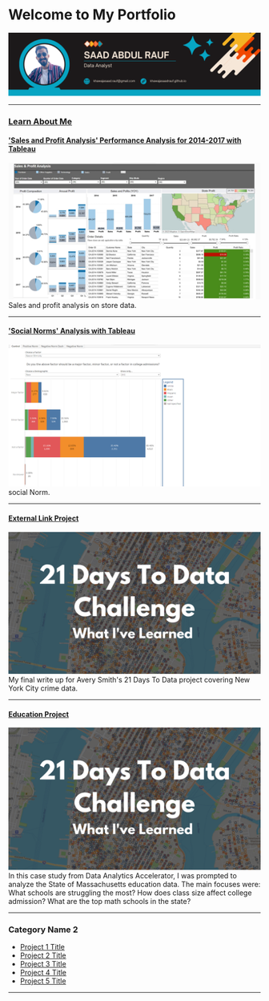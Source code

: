 # Welcome to My Portfolio
[<img src="images/saadgithubbanner.png"/>](https://https://www.linkedin.com/in/saad-abdul-rauf-75643a75/)

---

### [Learn About Me](/aboutme.md)

#### ['Sales and Profit Analysis' Performance Analysis for 2014-2017 with Tableau](https://public.tableau.com/app/profile/saad.abdul.rauf/viz/SalesProfitAnalysis_16920910081060/Dashboard1)
[<img src="images/sales and profit analysis.jpg"/>](https://public.tableau.com/app/profile/saad.abdul.rauf/viz/SalesProfitAnalysis_16920910081060/Dashboard1)
Sales and profit analysis on store data.

---
#### ['Social Norms' Analysis with Tableau](https://public.tableau.com/app/profile/saad.abdul.rauf/viz/SocialNorms_16920927904880/NegativeNorm)
[<img src="images/social norm.png?raw=true"/>](https://public.tableau.com/app/profile/saad.abdul.rauf/viz/SocialNorms_16920927904880/NegativeNorm)
social Norm. 

---
#### [External Link Project](https://www.linkedin.com/pulse/what-i-learned-21-days-data-avery-smith)
[<img src="images/21 Days To Data Challenge What I've Learned Cover.png?raw=true"/>](https://www.linkedin.com/pulse/what-i-learned-21-days-data-avery-smith)
My final write up for Avery Smith's 21 Days To Data project covering New York City crime data. 


---
#### [Education Project](https://www.linkedin.com/pulse/massachusetts-education-analysis-samantha-paul/)
[<img src="images/21 Days To Data Challenge What I've Learned Cover.png?raw=true"/>](https://www.linkedin.com/pulse/what-i-learned-21-days-data-avery-smith)
In this case study from Data Analytics Accelerator, I was prompted to analyze the State of Massachusetts education data. The main focuses were:
What schools are struggling the most?
How does class size affect college admission?
What are the top math schools in the state? 

---

### Category Name 2

- [Project 1 Title](http://example.com/)
- [Project 2 Title](http://example.com/)
- [Project 3 Title](http://example.com/)
- [Project 4 Title](http://example.com/)
- [Project 5 Title](http://example.com/)

---
